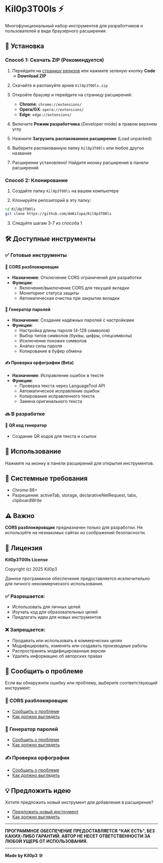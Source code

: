 # Kil0p3T00ls ⚡

Многофункциональный набор инструментов для разработчиков и пользователей в виде браузерного расширения.

## 🚀 Установка

### Способ 1: Скачать ZIP (Рекомендуется)

1. Перейдите на [страницу релизов](https://github.com/AmKilopa/Kil0p3T00ls/releases) или нажмите зеленую кнопку **Code** → **Download ZIP**

2. Скачайте и распакуйте архив `Kil0p3T00ls.zip`

3. Откройте браузер и перейдите на страницу расширений:
   - **Chrome**: `chrome://extensions/`
   - **Opera/GX**: `opera://extensions/`
   - **Edge**: `edge://extensions/`

4. Включите **Режим разработчика** (Developer mode) в правом верхнем углу

5. Нажмите **Загрузить распакованное расширение** (Load unpacked)

6. Выберите распакованную папку `Kil0p3T00ls` или любое другое название

7. Расширение установлено! Найдите иконку расширения в панели расширений

### Способ 2: Клонирование

1. Создайте папку `Kil0p3T00ls` на вашем компьютере

2. Клонируйте репозиторий в эту папку:
```bash
cd Kil0p3T00ls
git clone https://github.com/AmKilopa/Kil0p3T00ls
```

3. Следуйте шагам 3-7 из способа 1

## 🛠️ Доступные инструменты

### ✅ Готовые инструменты

#### 🚀 CORS разблокировщик
- **Назначение**: Отключение CORS ограничений для разработки
- **Функции**: 
  - Включение/выключение CORS для текущей вкладки
  - Мониторинг статуса защиты
  - Автоматическая очистка при закрытии вкладки

#### 🔐 Генератор паролей
- **Назначение**: Создание надёжных паролей с настройками
- **Функции**:
  - Настройка длины пароля (4-128 символов)
  - Выбор типов символов (буквы, цифры, спецсимволы)
  - Исключение похожих символов
  - Анализ силы пароля
  - Копирование в буфер обмена

#### ✍️ Проверка орфографии (Beta)
- **Назначение**: Исправление ошибок в тексте
- **Функции**:
  - Проверка текста через LanguageTool API
  - Автоматическое исправление ошибок
  - Копирование исправленного текста
  - Замена оригинального текста

### 🔜 В разработке

#### 📱 QR код генератор
- Создание QR кодов для текста и ссылок

## 🎯 Использование

Нажмите на иконку в панели расширений для открытия инструментов.

## 🔧 Системные требования

- Chrome 88+
- Разрешения: activeTab, storage, declarativeNetRequest, tabs, clipboardWrite

## ⚠️ Важно 

**CORS разблокировщик** предназначен только для разработки. Не используйте на незнакомых сайтах из соображений безопасности.

## 📝 Лицензия

**Kil0p3T00ls License**

Copyright (c) 2025 Kil0p3

Данное программное обеспечение предоставляется исключительно для личного некоммерческого использования.

### ✅ **Разрешается:**
- Использовать для личных целей
- Изучать код для образовательных целей
- Предлагать идеи для новых инструментов

### ❌ **Запрещается:**
- Продавать или использовать в коммерческих целях
- Модифицировать, изменять или создавать производные работы
- Распространять модифицированные версии
- Удалять информацию об авторских правах

## 🐛 Сообщить о проблеме

Если вы обнаружили ошибку или проблему, выберите соответствующий инструмент:

### 🚀 CORS разблокировщик
- [Сообщить о проблеме](https://github.com/AmKilopa/Kil0p3T00ls/issues/new?title=%5BBUG%5D%20CORS%20%D1%80%D0%B0%D0%B7%D0%B1%D0%BB%D0%BE%D0%BA%D0%B8%D1%80%D0%BE%D0%B2%D1%89%D0%B8%D0%BA&body=%20%F0%9F%93%9D%20%D0%9E%D0%BF%D0%B8%D1%81%D0%B0%D0%BD%D0%B8%D0%B5%20%D0%BF%D1%80%D0%BE%D0%B1%D0%BB%D0%B5%D0%BC%D1%8B%0A%60%60%60%0A%D0%9E%D0%BF%D0%B8%D1%88%D0%B8%D1%82%D0%B5%20%D1%81%D0%B2%D0%BE%D0%B8%D0%BC%D0%B8%20%D1%81%D0%BB%D0%BE%D0%B2%D0%B0%D0%BC%D0%B8%20%D1%87%D1%82%D0%BE%20%D0%B8%D0%BC%D0%B5%D0%BD%D0%BD%D0%BE%20%D0%BD%D0%B5%20%D1%80%D0%B0%D0%B1%D0%BE%D1%82%D0%B0%D0%B5%D1%82%0A%60%60%60%0A%0A%20%F0%9F%94%A7%20%D0%9D%D0%B0%D1%81%D1%82%D1%80%D0%BE%D0%B9%D0%BA%D0%B8%20CORS%0A-%20%2A%2A%D0%A1%D0%B0%D0%B9%D1%82%2A%2A%3A%20%28%D1%83%D0%BA%D0%B0%D0%B6%D0%B8%D1%82%D0%B5%20%D0%B0%D0%B4%D1%80%D0%B5%D1%81%29%0A-%20%2A%2A%D0%A1%D1%82%D0%B0%D1%82%D1%83%D1%81%2A%2A%3A%20%5B%20%20%20%5D%20%D0%92%D0%BA%D0%BB%D1%8E%D1%87%D0%B5%D0%BD%20%2F%20%5B%20%20%20%5D%20%D0%92%D1%8B%D0%BA%D0%BB%D1%8E%D1%87%D0%B5%D0%BD%0A%0A%20%F0%9F%93%B7%20%D0%94%D0%BE%D0%BA%D0%B0%D0%B7%D0%B0%D1%82%D0%B5%D0%BB%D1%8C%D1%81%D1%82%D0%B2%D0%B0%0A%60%60%60%0A%D0%A1%D0%BA%D1%80%D0%B8%D0%BD%D1%88%D0%BE%D1%82%20%28%D0%B5%D1%81%D0%BB%D0%B8%20%D0%B5%D1%81%D1%82%D1%8C%29%20%D0%B8%D0%BB%D0%B8%20%D0%BE%D0%BF%D0%B8%D1%81%D0%B0%D0%BD%D0%B8%D0%B5%20%D0%BF%D1%80%D0%BE%D0%B1%D0%BB%D0%B5%D0%BC%D1%8B%20%28%D0%BA%D0%BE%D0%B4%20%D0%BE%D1%88%D0%B8%D0%B1%D0%BA%D0%B8%2C%20%D1%81%D0%BE%D0%BE%D0%B1%D1%89%D0%B5%D0%BD%D0%B8%D0%B5%20%D0%B2%20%D0%BA%D0%BE%D0%BD%D1%81%D0%BE%D0%BB%D0%B8%29%0A%60%60%60%0A%0A%20%F0%9F%8C%90%20%D0%91%D1%80%D0%B0%D1%83%D0%B7%D0%B5%D1%80%0A-%20%5B%20%20%20%5D%20Chrome%0A-%20%5B%20%20%20%5D%20Opera%2FGX%0A-%20%5B%20%20%20%5D%20Edge%0A-%20%5B%20%20%20%5D%20%D0%94%D1%80%D1%83%D0%B3%D0%BE%D0%B9%3A%20________%0A%0A---%0A%F0%9F%99%8F%20%2A%2A%D0%A1%D0%BF%D0%B0%D1%81%D0%B8%D0%B1%D0%BE%20%D0%B7%D0%B0%20%D0%BF%D0%BE%D0%BC%D0%BE%D1%89%D1%8C%20%D0%B2%20%D1%83%D0%BB%D1%83%D1%87%D1%88%D0%B5%D0%BD%D0%B8%D0%B8%20Kil0p3T00ls%21%2A%2A&labels=bug)
- [Как должно выглядеть](https://github.com/AmKilopa/Kil0p3T00ls/issues/1)

### 🔐 Генератор паролей
- [Сообщить о проблеме](https://github.com/AmKilopa/Kil0p3T00ls/issues/new?title=%5BBUG%5D%20%D0%93%D0%B5%D0%BD%D0%B5%D1%80%D0%B0%D1%82%D0%BE%D1%80%20%D0%BF%D0%B0%D1%80%D0%BE%D0%BB%D0%B5%D0%B9&body=%20%F0%9F%93%9D%20%D0%9E%D0%BF%D0%B8%D1%81%D0%B0%D0%BD%D0%B8%D0%B5%20%D0%BF%D1%80%D0%BE%D0%B1%D0%BB%D0%B5%D0%BC%D1%8B%0A%60%60%60%0A%D0%9E%D0%BF%D0%B8%D1%88%D0%B8%D1%82%D0%B5%20%D1%81%D0%B2%D0%BE%D0%B8%D0%BC%D0%B8%20%D1%81%D0%BB%D0%BE%D0%B2%D0%B0%D0%BC%D0%B8%20%D1%87%D1%82%D0%BE%20%D0%B8%D0%BC%D0%B5%D0%BD%D0%BD%D0%BE%20%D0%BD%D0%B5%20%D1%80%D0%B0%D0%B1%D0%BE%D1%82%D0%B0%D0%B5%D1%82%0A%60%60%60%0A%0A%20%F0%9F%94%A7%20%D0%9D%D0%B0%D1%81%D1%82%D1%80%D0%BE%D0%B9%D0%BA%D0%B8%20%D0%BF%D0%B0%D1%80%D0%BE%D0%BB%D1%8F%0A-%20%2A%2A%D0%94%D0%BB%D0%B8%D0%BD%D0%B0%2A%2A%3A%20%28%D1%83%D0%BA%D0%B0%D0%B6%D0%B8%D1%82%D0%B5%20%D1%86%D0%B8%D1%84%D1%80%D1%83%29%0A-%20%2A%2A%D0%A1%D0%B8%D0%BC%D0%B2%D0%BE%D0%BB%D1%8B%2A%2A%3A%20%5B%20%20%20%5D%20%D0%91%D1%83%D0%BA%D0%B2%D1%8B%20%5B%20%20%20%5D%20%D0%A6%D0%B8%D1%84%D1%80%D1%8B%20%5B%20%20%20%5D%20%D0%A1%D0%BF%D0%B5%D1%86%D1%81%D0%B8%D0%BC%D0%B2%D0%BE%D0%BB%D1%8B%0A%0A%20%F0%9F%93%B7%20%D0%94%D0%BE%D0%BA%D0%B0%D0%B7%D0%B0%D1%82%D0%B5%D0%BB%D1%8C%D1%81%D1%82%D0%B2%D0%B0%0A%60%60%60%0A%D0%A1%D0%BA%D1%80%D0%B8%D0%BD%D1%88%D0%BE%D1%82%20%28%D0%B5%D1%81%D0%BB%D0%B8%20%D0%B5%D1%81%D1%82%D1%8C%29%20%D0%B8%D0%BB%D0%B8%20%D0%BE%D0%BF%D0%B8%D1%81%D0%B0%D0%BD%D0%B8%D0%B5%20%D0%BF%D1%80%D0%BE%D0%B1%D0%BB%D0%B5%D0%BC%D1%8B%20%28%D0%BA%D0%BE%D0%B4%20%D0%BE%D1%88%D0%B8%D0%B1%D0%BA%D0%B8%2C%20%D1%81%D0%BE%D0%BE%D0%B1%D1%89%D0%B5%D0%BD%D0%B8%D0%B5%20%D0%B2%20%D0%BA%D0%BE%D0%BD%D1%81%D0%BE%D0%BB%D0%B8%29%0A%60%60%60%0A%0A%20%F0%9F%8C%90%20%D0%91%D1%80%D0%B0%D1%83%D0%B7%D0%B5%D1%80%0A-%20%5B%20%20%20%5D%20Chrome%0A-%20%5B%20%20%20%5D%20Opera%2FGX%0A-%20%5B%20%20%20%5D%20Edge%0A-%20%5B%20%20%20%5D%20%D0%94%D1%80%D1%83%D0%B3%D0%BE%D0%B9%3A%20________%0A%0A---%0A%F0%9F%99%8F%20%2A%2A%D0%A1%D0%BF%D0%B0%D1%81%D0%B8%D0%B1%D0%BE%20%D0%B7%D0%B0%20%D0%BF%D0%BE%D0%BC%D0%BE%D1%89%D1%8C%20%D0%B2%20%D1%83%D0%BB%D1%83%D1%87%D1%88%D0%B5%D0%BD%D0%B8%D0%B8%20Kil0p3T00ls%21%2A%2A&labels=bug)
- [Как должно выглядеть](https://github.com/AmKilopa/Kil0p3T00ls/issues/2)

### ✍️ Проверка орфографии
- [Сообщить о проблеме](https://github.com/AmKilopa/Kil0p3T00ls/issues/new?title=%5BBUG%5D%20%D0%9F%D1%80%D0%BE%D0%B2%D0%B5%D1%80%D0%BA%D0%B0%20%D0%BE%D1%80%D1%84%D0%BE%D0%B3%D1%80%D0%B0%D1%84%D0%B8%D0%B8&body=%20%F0%9F%93%9D%20%D0%9E%D0%BF%D0%B8%D1%81%D0%B0%D0%BD%D0%B8%D0%B5%20%D0%BF%D1%80%D0%BE%D0%B1%D0%BB%D0%B5%D0%BC%D1%8B%0A%60%60%60%0A%D0%9E%D0%BF%D0%B8%D1%88%D0%B8%D1%82%D0%B5%20%D1%81%D0%B2%D0%BE%D0%B8%D0%BC%D0%B8%20%D1%81%D0%BB%D0%BE%D0%B2%D0%B0%D0%BC%D0%B8%20%D1%87%D1%82%D0%BE%20%D0%B8%D0%BC%D0%B5%D0%BD%D0%BD%D0%BE%20%D0%BD%D0%B5%20%D1%80%D0%B0%D0%B1%D0%BE%D1%82%D0%B0%D0%B5%D1%82%0A%60%60%60%0A%0A%20%F0%9F%94%A7%20%D0%A2%D0%B5%D0%BA%D1%81%D1%82%20%D0%BA%D0%BE%D1%82%D0%BE%D1%80%D1%8B%D0%B9%20%D0%BF%D1%80%D0%BE%D0%B2%D0%B5%D1%80%D1%8F%D0%BB%D0%B8%0A%60%60%60%0A%D0%92%D1%81%D1%82%D0%B0%D0%B2%D1%8C%D1%82%D0%B5%20%D1%81%D1%8E%D0%B4%D0%B0%20%D1%82%D0%B5%D0%BA%D1%81%D1%82%20%D0%BA%D0%BE%D1%82%D0%BE%D1%80%D1%8B%D0%B9%20%D0%BF%D1%80%D0%BE%D0%B2%D0%B5%D1%80%D1%8F%D0%BB%D0%B8%0A%60%60%60%0A%0A%20%F0%9F%93%B7%20%D0%94%D0%BE%D0%BA%D0%B0%D0%B7%D0%B0%D1%82%D0%B5%D0%BB%D1%8C%D1%81%D1%82%D0%B2%D0%B0%0A%60%60%60%0A%D0%A1%D0%BA%D1%80%D0%B8%D0%BD%D1%88%D0%BE%D1%82%20%28%D0%B5%D1%81%D0%BB%D0%B8%20%D0%B5%D1%81%D1%82%D1%8C%29%20%D0%B8%D0%BB%D0%B8%20%D0%BE%D0%BF%D0%B8%D1%81%D0%B0%D0%BD%D0%B8%D0%B5%20%D0%BF%D1%80%D0%BE%D0%B1%D0%BB%D0%B5%D0%BC%D1%8B%20%28%D0%BA%D0%BE%D0%B4%20%D0%BE%D1%88%D0%B8%D0%B1%D0%BA%D0%B8%2C%20%D1%81%D0%BE%D0%BE%D0%B1%D1%89%D0%B5%D0%BD%D0%B8%D0%B5%20%D0%B2%20%D0%BA%D0%BE%D0%BD%D1%81%D0%BE%D0%BB%D0%B8%29%0A%60%60%60%0A%0A%20%F0%9F%8C%90%20%D0%91%D1%80%D0%B0%D1%83%D0%B7%D0%B5%D1%80%0A-%20%5B%20%20%20%5D%20Chrome%0A-%20%5B%20%20%20%5D%20Opera%2FGX%0A-%20%5B%20%20%20%5D%20Edge%0A-%20%5B%20%20%20%5D%20%D0%94%D1%80%D1%83%D0%B3%D0%BE%D0%B9%3A%20________%0A%0A---%0A%F0%9F%99%8F%20%2A%2A%D0%A1%D0%BF%D0%B0%D1%81%D0%B8%D0%B1%D0%BE%20%D0%B7%D0%B0%20%D0%BF%D0%BE%D0%BC%D0%BE%D1%89%D1%8C%20%D0%B2%20%D1%83%D0%BB%D1%83%D1%87%D1%88%D0%B5%D0%BD%D0%B8%D0%B8%20Kil0p3T00ls%21%2A%2A&labels=bug)
- [Как должно выглядеть](https://github.com/AmKilopa/Kil0p3T00ls/issues/3)

## 💡 Предложить идею

Хотите предложить новый инструмент для добавления в расширение?

- [Предложить новый инструмент](https://github.com/AmKilopa/Kil0p3T00ls/issues/new?title=%5BFEATURE%5D%20%D0%9D%D0%B0%D0%B7%D0%B2%D0%B0%D0%BD%D0%B8%D0%B5%20%D0%B8%D0%BD%D1%81%D1%82%D1%80%D1%83%D0%BC%D0%B5%D0%BD%D1%82%D0%B0&body=%20%F0%9F%92%A1%20%D0%9D%D0%B0%D0%B7%D0%B2%D0%B0%D0%BD%D0%B8%D0%B5%20%D0%B8%D0%BD%D1%81%D1%82%D1%80%D1%83%D0%BC%D0%B5%D0%BD%D1%82%D0%B0%0A%60%60%60%0A%D0%9F%D1%80%D0%B8%D0%B4%D1%83%D0%BC%D0%B0%D0%B9%D1%82%D0%B5%20%D0%BA%D1%80%D0%B0%D1%81%D0%B8%D0%B2%D0%BE%D0%B5%20%D0%BD%D0%B0%D0%B7%D0%B2%D0%B0%D0%BD%D0%B8%D0%B5%20%D0%B4%D0%BB%D1%8F%20%D0%B8%D0%BD%D1%81%D1%82%D1%80%D1%83%D0%BC%D0%B5%D0%BD%D1%82%D0%B0%0A%60%60%60%0A%0A%20%F0%9F%93%9D%20%D0%9E%D0%BF%D0%B8%D1%81%D0%B0%D0%BD%D0%B8%D0%B5%20%D0%B8%D0%BD%D1%81%D1%82%D1%80%D1%83%D0%BC%D0%B5%D0%BD%D1%82%D0%B0%0A%60%60%60%0A%D0%9E%D0%BF%D0%B8%D1%88%D0%B8%D1%82%D0%B5%20%D0%BF%D0%BE%D0%B4%D1%80%D0%BE%D0%B1%D0%BD%D0%BE%20%D1%87%D1%82%D0%BE%20%D0%B4%D0%BE%D0%BB%D0%B6%D0%B5%D0%BD%20%D0%B4%D0%B5%D0%BB%D0%B0%D1%82%D1%8C%20%D0%B8%D0%BD%D1%81%D1%82%D1%80%D1%83%D0%BC%D0%B5%D0%BD%D1%82%0A%60%60%60%0A%0A%20%F0%9F%8E%AF%20%D0%97%D0%B0%D1%87%D0%B5%D0%BC%20%D0%BE%D0%BD%20%D0%BD%D1%83%D0%B6%D0%B5%D0%BD%0A%60%60%60%0A%D0%9E%D0%B1%D1%8A%D1%8F%D1%81%D0%BD%D0%B8%D1%82%D0%B5%20%D0%BA%D0%B0%D0%BA%D1%83%D1%8E%20%D0%BF%D1%80%D0%BE%D0%B1%D0%BB%D0%B5%D0%BC%D1%83%20%D1%80%D0%B5%D1%88%D0%B0%D0%B5%D1%82%20%D0%B8%D0%BD%D1%81%D1%82%D1%80%D1%83%D0%BC%D0%B5%D0%BD%D1%82%0A%60%60%60%0A%0A%20%F0%9F%94%A7%20%D0%9A%D0%B0%D0%BA%20%D0%B4%D0%BE%D0%BB%D0%B6%D0%B5%D0%BD%20%D1%80%D0%B0%D0%B1%D0%BE%D1%82%D0%B0%D1%82%D1%8C%0A1.%20%28%D0%BE%D0%BF%D0%B8%D1%88%D0%B8%D1%82%D0%B5%20%D0%BF%D0%B5%D1%80%D0%B2%D1%8B%D0%B9%20%D1%88%D0%B0%D0%B3%29%0A2.%20%28%D0%BE%D0%BF%D0%B8%D1%88%D0%B8%D1%82%D0%B5%20%D0%B2%D1%82%D0%BE%D1%80%D0%BE%D0%B9%20%D1%88%D0%B0%D0%B3%29%0A3.%20%28%D0%B4%D0%BE%D0%B1%D0%B0%D0%B2%D1%8C%D1%82%D0%B5%20%D0%B5%D1%89%D0%B5%20%D0%B5%D1%81%D0%BB%D0%B8%20%D0%BD%D1%83%D0%B6%D0%BD%D0%BE%29%0A%0A%20%F0%9F%8C%90%20%D0%9F%D1%80%D0%B8%D0%BC%D0%B5%D1%80%D1%8B%20%D0%B0%D0%BD%D0%B0%D0%BB%D0%BE%D0%B3%D0%BE%D0%B2%0A%60%60%60%0A%D0%A3%D0%BA%D0%B0%D0%B6%D0%B8%D1%82%D0%B5%20%D1%81%D1%81%D1%8B%D0%BB%D0%BA%D0%B8%20%D0%BD%D0%B0%20%D0%BF%D0%BE%D1%85%D0%BE%D0%B6%D0%B8%D0%B5%20%D0%B8%D0%BD%D1%81%D1%82%D1%80%D1%83%D0%BC%D0%B5%D0%BD%D1%82%D1%8B%0A%60%60%60%0A%0A%20%E2%AD%90%20%D0%9F%D1%80%D0%B8%D0%BE%D1%80%D0%B8%D1%82%D0%B5%D1%82%0A-%20%5B%20%20%20%5D%20%D0%9D%D0%B8%D0%B7%D0%BA%D0%B8%D0%B9%20%28%D0%BC%D0%BE%D0%B6%D0%BD%D0%BE%20%D0%B4%D0%BE%D0%B1%D0%B0%D0%B2%D0%B8%D1%82%D1%8C%20%D0%BA%D0%BE%D0%B3%D0%B4%D0%B0-%D0%BD%D0%B8%D0%B1%D1%83%D0%B4%D1%8C%29%0A-%20%5B%20%20%20%5D%20%D0%A1%D1%80%D0%B5%D0%B4%D0%BD%D0%B8%D0%B9%20%28%D1%85%D0%BE%D1%80%D0%BE%D1%88%D0%BE%20%D0%B1%D1%8B%20%D0%B4%D0%BE%D0%B1%D0%B0%D0%B2%D0%B8%D1%82%D1%8C%29%0A-%20%5B%20%20%20%5D%20%D0%92%D1%8B%D1%81%D0%BE%D0%BA%D0%B8%D0%B9%20%28%D0%BE%D1%87%D0%B5%D0%BD%D1%8C%20%D0%BD%D1%83%D0%B6%D0%BD%D0%BE%21%29%0A%0A---%0A%F0%9F%99%8F%20%2A%2A%D0%A1%D0%BF%D0%B0%D1%81%D0%B8%D0%B1%D0%BE%20%D0%B7%D0%B0%20%D0%B8%D0%B4%D0%B5%D1%8E%21%20%D0%9C%D1%8B%20%D0%BE%D0%B1%D1%8F%D0%B7%D0%B0%D1%82%D0%B5%D0%BB%D1%8C%D0%BD%D0%BE%20%D1%80%D0%B0%D1%81%D1%81%D0%BC%D0%BE%D1%82%D1%80%D0%B8%D0%BC%21%2A%2A&labels=enhancement)
- [Как должно выглядеть](https://github.com/AmKilopa/Kil0p3T00ls/issues/4)

---

**ПРОГРАММНОЕ ОБЕСПЕЧЕНИЕ ПРЕДОСТАВЛЯЕТСЯ "КАК ЕСТЬ", БЕЗ КАКИХ-ЛИБО ГАРАНТИЙ. АВТОР НЕ НЕСЕТ ОТВЕТСТВЕННОСТИ ЗА ЛЮБОЙ УЩЕРБ ОТ ИСПОЛЬЗОВАНИЯ.**

---

**Made by Kil0p3** 🛠️